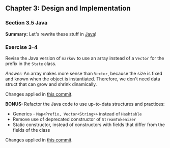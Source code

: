 ## Chapter 3: Design and Implementation

### Section 3.5 Java
**Summary:** Let's rewrite these stuff in [Java](Markov.java)!

### Exercise 3-4
Revise the Java version of `markov` to use an array instead of a `Vector` for the prefix in the `State` class.

*Answer:* An array makes more sense than `Vector`, because the size is fixed and known when the object is instantiated.
Therefore, we don't need data struct that can grow and shrink dinamically.

Changes applied in [this commit](https://github.com/asankov/the-practice-of-programming/commit/a1530955650425780da796e8d04a42ceacdf275c).

**BONUS:** Refactor the Java code to use up-to-data structures and practices:
- Generics - `Map<Prefix, Vector<String>>` instead of `Hashtable`
- Remove use of deprecated constructor of `StreamTokenizer`
- Static constructor, instead of constructors with fields that differ from the fields of the class

Changes applied in [this commit](https://github.com/asankov/the-practice-of-programming/commit/793994dae973f3d4d9a14224fb511f9d6fe9de82).
